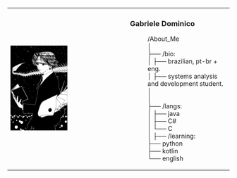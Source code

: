 <table>
    <tr>
      <td>
        <img src="download.jpg" alt="Your image" width="50%"/>
      </td>
      <td>
        <h3>Gabriele Dominico</h3>
        <dl>
          <dd>
            /About_Me <br>
            │<br>
            ├── /bio:<br>
            │   ├── brazilian, pt-br + eng.<br>
            │   ├── systems analysis and development student.<br>
            │   <br>
            │<br>
            ├── /langs:<br>
            │   ├── java<br>
            │   ├── C#<br>
            │   └── C<br>
            │
            ├── /learning:<br>
                ├── python<br>
                ├── kotlin<br>
                └── english<br>
          </dd>
        </dl>
      </td>
    </tr>
  </table>
